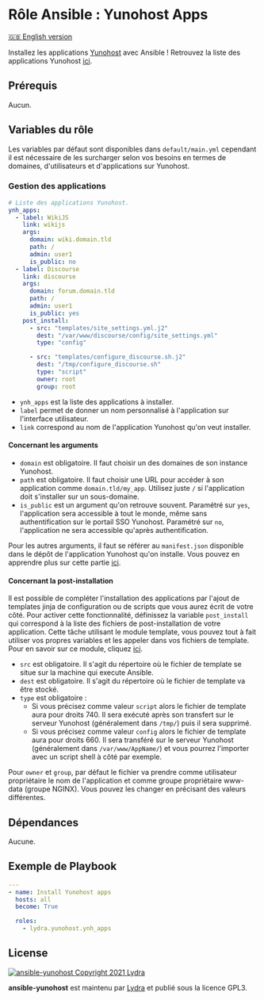 # Rôle Ansible : Yunohost Apps

[🇬🇧 English version](README.md)

Installez les applications [Yunohost](https://yunohost.org/#/) avec Ansible !
Retrouvez la liste des applications Yunohost [ici](https://yunohost.org/fr/applications/catalog).

## Prérequis

Aucun.

## Variables du rôle

Les variables par défaut sont disponibles dans `default/main.yml` cependant il est nécessaire de les surcharger selon vos besoins en termes de domaines, d'utilisateurs et d'applications sur Yunohost.

### Gestion des applications

```yml
# Liste des applications Yunohost.
ynh_apps:
  - label: WikiJS
    link: wikijs
    args:
      domain: wiki.domain.tld
      path: /
      admin: user1
      is_public: no
  - label: Discourse
    link: discourse
    args:
      domain: forum.domain.tld
      path: /
      admin: user1
      is_public: yes
    post_install:
      - src: "templates/site_settings.yml.j2"
        dest: "/var/www/discourse/config/site_settings.yml"
        type: "config"

      - src: "templates/configure_discourse.sh.j2"
        dest: "/tmp/configure_discourse.sh"
        type: "script"
        owner: root
        group: root
```

- `ynh_apps` est la liste des applications à installer.
- `label` permet de donner un nom personnalisé à l'application sur l'interface utilisateur.
- `link` correspond au nom de l'application Yunohost qu'on veut installer.

#### Concernant les arguments

- `domain` est obligatoire. Il faut choisir un des domaines de son instance Yunohost.
- `path` est obligatoire. Il faut choisir une URL pour accéder à son application comme `domain.tld/my_app`. Utilisez juste `/` si l'application doit s'installer sur un sous-domaine.
- `is_public` est  un argument qu'on retrouve souvent. Paramétré sur `yes`, l'application sera accessible à tout le monde, même sans authentification sur le portail SSO Yunohost. Paramétré sur `no`, l'application ne sera accessible qu'après authentification.

Pour les autres arguments, il faut se référer au `manifest.json` disponible dans le dépôt de l'application Yunohost qu'on installe. Vous pouvez en apprendre plus sur cette partie [ici](https://yunohost.org/fr/packaging_apps_manifest).

#### Concernant la post-installation

Il est possible de compléter l'installation des applications par l'ajout de templates jinja de configuration ou de scripts que vous aurez écrit de votre côté.
Pour activer cette fonctionnalité, définissez la variable `post_install` qui correspond à la liste des fichiers de post-installation de votre application.
Cette tâche utilisant le module template, vous pouvez tout à fait utiliser vos propres variables et les appeler dans vos fichiers de template. Pour en savoir sur ce module, cliquez [ici](https://docs.ansible.com/ansible/latest/collections/ansible/builtin/template_module.html).

- `src` est obligatoire. Il s'agit du répertoire où le fichier de template se situe sur la machine qui execute Ansible.
- `dest` est obligatoire. Il s'agit du répertoire où le fichier de template va être stocké.
- `type` est obligatoire :
  - Si vous précisez comme valeur `script` alors le fichier de template aura pour droits 740. Il sera exécuté après son transfert sur le serveur Yunohost (généralement dans `/tmp/`) puis il sera supprimé. 
  - Si vous précisez comme valeur `config` alors le fichier de template aura pour droits 660. Il sera transféré sur le serveur Yunohost (généralement dans `/var/www/AppName/`) et vous pourrez l'importer avec un script shell à côté par exemple.

Pour `owner` et `group`, par défaut le fichier va prendre comme utilisateur propriétaire le nom de l'application et comme groupe propriétaire www-data (groupe NGINX). Vous pouvez les changer en précisant des valeurs différentes.

## Dépendances

Aucune.

## Exemple de Playbook

```yml
---
- name: Install Yunohost apps
  hosts: all
  become: True

  roles:
    - lydra.yunohost.ynh_apps
```

## License

[![ansible-yunohost Copyright 2021 Lydra](https://www.gnu.org/graphics/gplv3-with-text-136x68.png)](https://choosealicense.com/licenses/gpl-3.0/)

**ansible-yunohost** est maintenu par [Lydra](https://lydra.fr/) et publié sous la licence GPL3.
